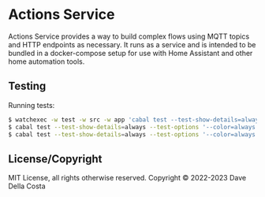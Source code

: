 # Actions Service

Actions Service provides a way to build complex flows using MQTT topics and HTTP endpoints as necessary. It runs as a service and is intended to be bundled in a docker-compose setup for use with Home Assistant and other home automation tools.

## Testing

Running tests:

```bash
$ watchexec -w test -w src -w app 'cabal test --test-show-details=always --test-options "--color=always"'
$ cabal test --test-show-details=always --test-options '--color=always -l -p Unit'
$ cabal test --test-show-details=always --test-options '--color=always -l -p Integration'
```

## License/Copyright

MIT License, all rights otherwise reserved. Copyright © 2022-2023 Dave Della Costa
